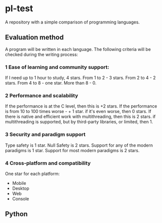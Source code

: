 # pl-test
A repository with a simple comparison of programming languages.
## Evaluation method
A program will be written in each language. The following criteria will be checked during the writing process:
### 1 Ease of learning and community support:
If I need up to 1 hour to study, 4 stars. From 1 to 2 - 3 stars. From 2 to 4 - 2 stars. From 4 to 8 - one star. More than 8 - 0.
### 2 Performance and scalability
If the performance is at the C level, then this is +2 stars. If the performance is from 10 to 100 times worse - + 1 star. if it's even worse, then 0 stars. If there is native and efficient work with multithreading, then this is 2 stars. if multithreading is supported, but by third-party libraries, or limited, then 1.
### 3 Security and paradigm support
Type safety is 1 star. Null Safety is 2 stars. Support for any of the modern paradigms is 1 star. Support for most modern paradigms is 2 stars.
### 4 Cross-platform and compatibility
One star for each platform:
- Mobile
- Desktop
- Web
- Console
## Python
